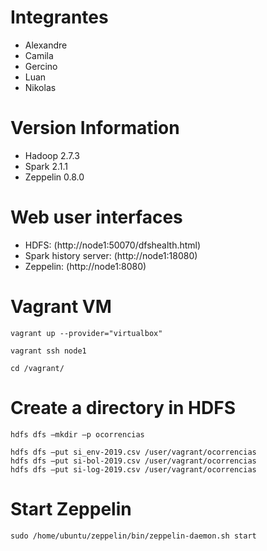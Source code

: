 # Integrantes

* Alexandre
* Camila
* Gercino
* Luan
* Nikolas

# Version Information

* Hadoop 2.7.3
* Spark 2.1.1
* Zeppelin 0.8.0 

# Web user interfaces

* HDFS: (http://node1:50070/dfshealth.html)
* Spark history server: (http://node1:18080)
* Zeppelin: (http://node1:8080)

# Vagrant VM

```
vagrant up --provider="virtualbox"

vagrant ssh node1

cd /vagrant/
```


# Create a directory in HDFS

```
hdfs dfs –mkdir –p ocorrencias

hdfs dfs –put si_env-2019.csv /user/vagrant/ocorrencias
hdfs dfs –put si-bol-2019.csv /user/vagrant/ocorrencias
hdfs dfs –put si-log-2019.csv /user/vagrant/ocorrencias

```

# Start Zeppelin

```
sudo /home/ubuntu/zeppelin/bin/zeppelin-daemon.sh start
```
